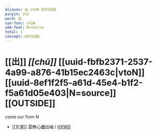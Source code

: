 ```yaml
---
aliases: 出 vtoN OUTSIDE
pinyin: chū
word: 出
syn-func: vtoN
sem-feat: N=source
total: 1
concept: OUTSIDE 
---
```

# [[出]] *[[chū]]*  [[uuid-fbfb2371-2537-4a99-a876-41b15ec2463c|vtoN]] [[uuid-8ef1f2f5-a61d-45e4-b1f2-f5a61d05e403|N=source]] [[OUTSIDE]]
come our from N
 - [[文選]] 雲無心**出**出岫 / [HXWD](https://hxwd.org/textview.html?location=KR4h0001_tls_045-23a.30)